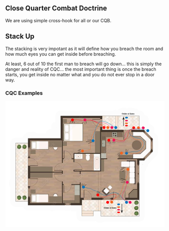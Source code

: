 ## Close Quarter Combat Doctrine
We are using simple cross-hook for all or our CQB.

## Stack Up
The stacking is very impotant as it will define how you breach the room and how much eyes you can get inside before breaching.

At least, 6 out of 10 the first man to breach will go down... this is simply the danger and reality of CQC... the most important thing is once the breach starts, you get inside no matter what and you do not ever stop in a door way.

### CQC Examples
![CQC Dotrine Example](https://raw.githubusercontent.com/Broken-Skull-Mods/bsl.doctrine.documents/main/doctrine/assets/cqc_doctrine.png)